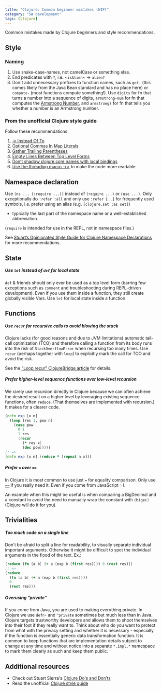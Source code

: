```yaml
---
title: "Clojure: Common beginner mistakes (WIP)"
category: "SW development"
tags: [clojure]
---
```


Common mistakes made by Clojure beginners and style recommendations.

<!--more-->

## Style

### Naming

1. Use snake-case-names, not camelCase or something else.
2. End predicates with `?`, i.e. ~`isAlien`~ -> `alien?`
3. Don't add unnecessary prefixes to function names, such as `get-`
   (this comes likely from the Java Bean standard and has no place here)
   or `compute-` (most functions compute something!). Use `digits` for fn that
   turns a number into a sequence of digits, `armstrong-num` for  fn that computes
   the [Armstrong Number](https://en.wikipedia.org/wiki/Narcissistic_number), and
   `armstrong?` for fn that tells you whether a number is an Armstrong number.

### From the unofficial Clojure style guide

Follow these recommendations:

1. [-> Instead Of To](https://guide.clojure.style/#arrow-instead-of-to)
2. [Optional Commas In Map Literals](https://guide.clojure.style/#opt-commas-in-map-literals)
3. [Gather Trailing Parentheses](https://guide.clojure.style/#gather-trailing-parens)
4. [Empty Lines Between Top Level Forms](https://guide.clojure.style/#empty-lines-between-top-level-forms)
5. [Don’t shadow clojure.core names with local bindings](https://guide.clojure.style/#dont-shadow-clojure-core)
6. [Use the threading macro ->>](https://guide.clojure.style/#threading-macros) to make the code more readable.

## Namespace declaration

Use `(ns ... (:require ...))` instead of `(require ...)` or `(use ...)`. Only exceptionally do `:refer :all`
and only use `:refer [..]` for frequently used symbols, i.e. prefer using an alias (e.g. `[clojure.set :as set]`)
- typically the last part of the namespace name or a well-established abbreviation.

(`require` is intended for use in the REPL, not in namespace files.)

See [Stuart’s Opinionated Style Guide for Clojure Namespace Declarations](https://stuartsierra.com/2016/clojure-how-to-ns.html) for more recommendations.

## State

##### Use `let` instead of `def` for local state

`def` & friends should only ever be used as a top level form (barring few exceptions such as `comment` and troubleshooting during REPL-driven development). Even if you use them inside a function, they still create globally visible Vars. Use `let` for local state inside a function.

## Functions

##### Use `recur` for recursive calls to avoid blowing the stack

Clojure lacks (for good reasons and due to JVM limitations) automatic tail-call optimization (TCO) and therefore calling a function from its body runs into the risk of `StackOverflowError` when recursing too many times. Use `recur` (perhaps together  with `loop`) to explicitly mark the call for TCO and avoid the risk.

See the ["Loop recur" ClojureBridge article](https://clojurebridge.org/community-docs/docs/clojure/recur/) for details.

##### Prefer higher-level sequence functions over low-level recursion

We rarely use recursion directly in Clojure because we can often achieve the desired result on a higher level by leveraging existing sequence functions, often `reduce`. (That themselves are implemented with recursion.) It makes for a clearer code.

```clojure
(defn exp [x n]
  (loop [res 1, pow n]
    (case pow
      0 1
      1 res
      (recur
        (* res x)
        (dec pow)))))
;; =>
(defn exp [x n] (reduce * (repeat n x)))
```

##### Prefer `=` over `==`

In Clojure it is most common to use just `=` for equality comparison. Only use [`==`](https://clojuredocs.org/clojure.core/==) if you really need it. Even if you come from JavaScript :-).

An example when this might be useful is when comparing a BigDecimal and a constant to avoid the need to manually wrap the constant with `(bigec)` (Clojure will do it for you).

## Trivialities

##### Too much code on a single line

Don't be afraid to split a line for readability, to visually separate individual
important arguments. Otherwise it might be difficult to spot the
individual arguments in the flood of the text. Ex.:

```clojure
(reduce (fn [a b] (+ a (exp b (first res)))) 0 (rest res)))
;; =>
(reduce
  (fn [a b] (+ a (exp b (first res))))
  0
  (rest res)))
```

##### Overusing "private"

If you come from Java, you are used to making everything private. In Clojure we  use `defn-` and `^private` sometimes but much less than in Java. Clojure targets trustworthy developers and allows them to shoot themselves into their foot if they really want to. Think about who do you want to protect from what with the privacy setting and whether it is necessary - especially if the function is essentially generic data transformation function. It is common to keep  functions that are implementation details subject to change at any time and without notice into a separate `*.impl.*` namespace to mark them clearly as such and keep them public.

## Additional resources

* Check out Stuart Sierra's [Clojure Do's and Don’ts](https://stuartsierra.com/tag/dos-and-donts)
* Read the unofficial [Clojure style guide](https://guide.clojure.style/)
